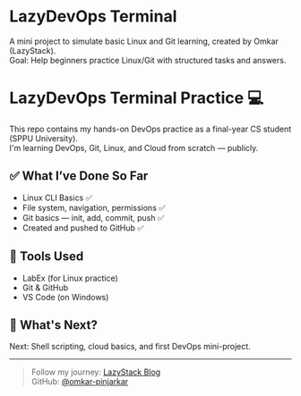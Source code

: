 # LazyDevOps Terminal

A mini project to simulate basic Linux and Git learning, created by Omkar (LazyStack).  
Goal: Help beginners practice Linux/Git with structured tasks and answers.

# LazyDevOps Terminal Practice 💻

This repo contains my hands-on DevOps practice as a final-year CS student (SPPU University).  
I'm learning DevOps, Git, Linux, and Cloud from scratch — publicly.

## ✅ What I’ve Done So Far

- Linux CLI Basics ✅
- File system, navigation, permissions ✅
- Git basics — init, add, commit, push ✅
- Created and pushed to GitHub ✅

## 📌 Tools Used

- LabEx (for Linux practice)
- Git & GitHub
- VS Code (on Windows)

## 🌱 What's Next?

Next: Shell scripting, cloud basics, and first DevOps mini-project.

---

> Follow my journey: [LazyStack Blog](https://your-blog-link.hashnode.dev)  
> GitHub: [@omkar-pinjarkar](https://github.com/omkar-pinjarkar)
